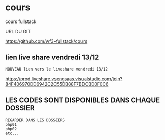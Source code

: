 # cours


cours fullstack

URL DU GIT

https://github.com/wf3-fullstack/cours


## lien live share vendredi 13/12

    NOUVEAU lien vers le liveshare vendredi 13/12

https://prod.liveshare.vsengsaas.visualstudio.com/join?84F406970DD6942C2C55DB88F7BDCBD0F0C6

## LES CODES SONT DISPONIBLES DANS CHAQUE DOSSIER 

    REGARDER DANS LES DOSSIERS 
    php01
    php02
    etc...

  


























